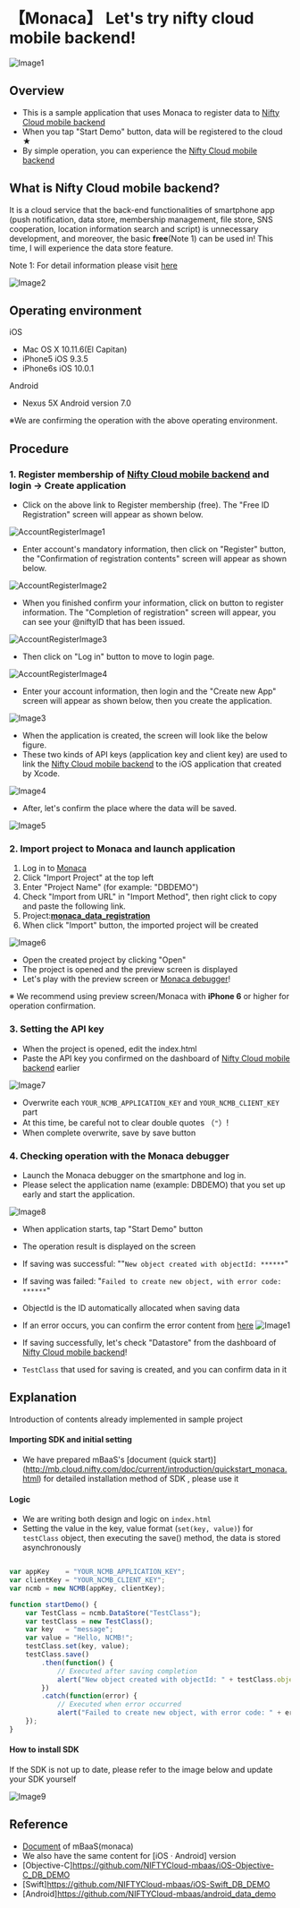 # 【Monaca】 Let's try nifty cloud mobile backend!
![Image1](/readme-img/001_en.png)

## Overview
* This is a sample application that uses Monaca to register data to [Nifty Cloud mobile backend](http://mb.cloud.nifty.com/)
* When you tap "Start Demo" button, data will be registered to the cloud ★
* By simple operation, you can experience the  [Nifty Cloud mobile backend](http://mb.cloud.nifty.com/)

## What is Nifty Cloud mobile backend?
It is a cloud service that the back-end functionalities of smartphone app (push notification, data store, membership management, file store, SNS cooperation, location information search and script) is unnecessary development, and moreover, the basic **free**(Note 1) can be used in!
This time, I will experience the data store feature.

Note 1: For detail information please visit [here](http://mb.cloud.nifty.com/price.htm)

![Image2](/readme-img/002_en.png)

## Operating environment
iOS

* Mac OS X 10.11.6(El Capitan)
* iPhone5 iOS 9.3.5
* iPhone6s iOS 10.0.1

Android

* Nexus 5X Android version 7.0

※We are confirming the operation with the above operating environment.


## Procedure
### 1. Register membership of [Nifty Cloud mobile backend](http://mb.cloud.nifty.com/) and login → Create application

* Click on the above link to Register membership (free). The "Free ID Registration" screen will appear as shown below.

![AccountRegisterImage1](/readme-img/account_register_001.png)

* Enter account's mandatory information, then click on "Register" button, the "Confirmation of registration contents" screen will appear as shown below.

![AccountRegisterImage2](/readme-img/account_register_002.png)

* When you finished confirm your information, click on button to register information. The "Completion of registration" screen will appear, you can see your @niftyID that has been issued.

![AccountRegisterImage3](/readme-img/account_register_003.png)

* Then click on "Log in" button to move to login page.

![AccountRegisterImage4](/readme-img/account_register_004.png)

* Enter your account information, then login and the "Create new App" screen will appear as shown below, then you create the application.

![Image3](/readme-img/003_en.png)

* When the application is created, the screen will look like the below figure.
* These two kinds of API keys (application key and client key) are used to link the [Nifty Cloud mobile backend](http://mb.cloud.nifty.com/) to the iOS application that created by Xcode.

![Image4](/readme-img/004_en.png)

* After, let's confirm the place where the data will be saved.

![Image5](/readme-img/005_en.png)

### 2. Import project to Monaca and launch application

1. Log in to [Monaca](https://ja.monaca.io/)
1. Click "Import Project" at the top left
1. Enter "Project Name" (for example: "DBDEMO")
1. Check "Import from URL" in "Import Method", then right click to copy and paste the following link.
1. Project:__[monaca_data_registration](https://github.com/NIFTYCloud-mbaas/monaca_data_registration/archive/master.zip)__
1. When click "Import" button, the imported project will be created

![Image6](/readme-img/006_en.png)

* Open the created project by clicking "Open"
* The project is opened and the preview screen is displayed
* Let's play with the preview screen or [Monaca debugger](https://ja.monaca.io/debugger.html)!

※ We recommend using preview screen/Monaca with __iPhone 6__ or higher for operation confirmation.

### 3. Setting the API key

* When the project is opened, edit the index.html
* Paste the API key you confirmed on the dashboard of [Nifty Cloud mobile backend](http://mb.cloud.nifty.com/) earlier

![Image7](/readme-img/007_en.png)

* Overwrite each `YOUR_NCMB_APPLICATION_KEY` and `YOUR_NCMB_CLIENT_KEY` part
* At this time, be careful not to clear double quotes （`"`）!
* When complete overwrite, save by save button

### 4. Checking operation with the Monaca debugger
* Launch the Monaca debugger on the smartphone and log in.
* Please select the application name (example: DBDEMO) that you set up early and start the application.

![Image8](/readme-img/008.png)

* When application starts, tap "Start Demo" button
* The operation result is displayed on the screen
* If saving was successful: ""`New object created with objectId: ******`"
* If saving was failed: "`Failed to create new object, with error code: ******`"
* ObjectId is the ID automatically allocated when saving data
* If an error occurs, you can confirm the error content from [here](http://mb.cloud.nifty.com/doc/current/rest/common/error.html)
![Image1](/readme-img/001_en.png)

* If saving successfully, let's check "Datastore" from the dashboard of [Nifty Cloud mobile backend](http://mb.cloud.nifty.com/)!
* `TestClass` that used for saving is created, and you can confirm data in it

## Explanation
Introduction of contents already implemented in sample project

#### Importing SDK and initial setting
 * We have prepared mBaaS's [document (quick start)] (http://mb.cloud.nifty.com/doc/current/introduction/quickstart_monaca.html) for detailed installation method of SDK , please use it

#### Logic
 * We are writing both design and logic on `index.html`
 * Setting the value in the key, value format (`set(key, value)`) for `testClass` object, then executing the save() method, the data is stored asynchronously

```javascript

var appKey    = "YOUR_NCMB_APPLICATION_KEY";
var clientKey = "YOUR_NCMB_CLIENT_KEY";
var ncmb = new NCMB(appKey, clientKey);

function startDemo() {
    var TestClass = ncmb.DataStore("TestClass");
    var testClass = new TestClass();
    var key   = "message";
    var value = "Hello, NCMB!";
    testClass.set(key, value);
    testClass.save()
        .then(function() {
            // Executed after saving completion
            alert("New object created with objectId: " + testClass.objectId);
        })
        .catch(function(error) {
            // Executed when error occurred
            alert("Failed to create new object, with error code: " + error.text);
    });
}
```
#### How to install SDK
If the SDK is not up to date, please refer to the image below and update your SDK yourself

![Image9](/readme-img/009_en.png)

## Reference
* [Document](http://mb.cloud.nifty.com/doc/current/#/Monaca) of mBaaS(monaca)
* We also have the same content for [iOS · Android] version
 * [Objective-C]https://github.com/NIFTYCloud-mbaas/iOS-Objective-C_DB_DEMO
 * [Swift]https://github.com/NIFTYCloud-mbaas/iOS-Swift_DB_DEMO
 * [Android]https://github.com/NIFTYCloud-mbaas/android_data_demo
